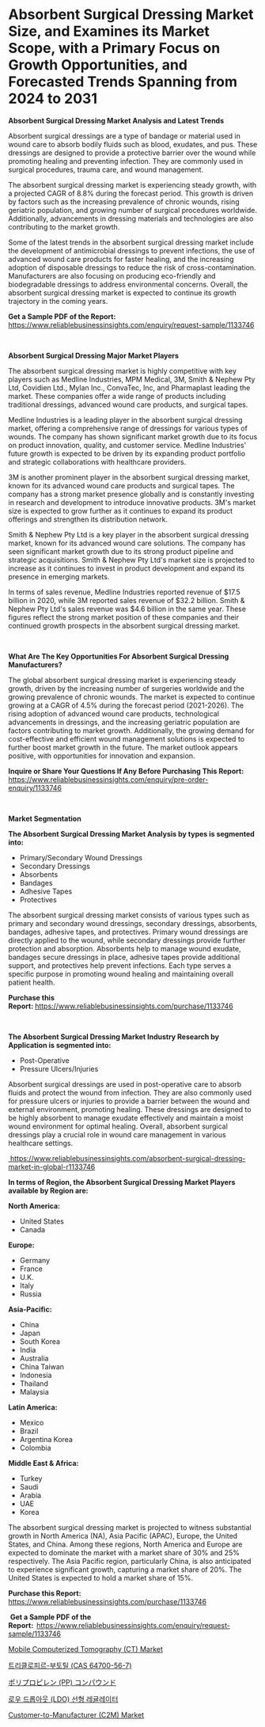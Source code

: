 <p><h1>Absorbent Surgical Dressing Market Size, and Examines its Market Scope, with a Primary Focus on Growth Opportunities, and Forecasted Trends Spanning from 2024 to 2031</h1></p><p><strong>Absorbent Surgical Dressing Market Analysis and Latest Trends</strong></p>
<p><p>Absorbent surgical dressings are a type of bandage or material used in wound care to absorb bodily fluids such as blood, exudates, and pus. These dressings are designed to provide a protective barrier over the wound while promoting healing and preventing infection. They are commonly used in surgical procedures, trauma care, and wound management.</p><p>The absorbent surgical dressing market is experiencing steady growth, with a projected CAGR of 8.8% during the forecast period. This growth is driven by factors such as the increasing prevalence of chronic wounds, rising geriatric population, and growing number of surgical procedures worldwide. Additionally, advancements in dressing materials and technologies are also contributing to the market growth.</p><p>Some of the latest trends in the absorbent surgical dressing market include the development of antimicrobial dressings to prevent infections, the use of advanced wound care products for faster healing, and the increasing adoption of disposable dressings to reduce the risk of cross-contamination. Manufacturers are also focusing on producing eco-friendly and biodegradable dressings to address environmental concerns. Overall, the absorbent surgical dressing market is expected to continue its growth trajectory in the coming years.</p></p>
<p><strong>Get a Sample PDF of the Report:&nbsp;</strong> <a href="https://www.reliablebusinessinsights.com/enquiry/request-sample/1133746">https://www.reliablebusinessinsights.com/enquiry/request-sample/1133746</a></p>
<p>&nbsp;</p>
<p><strong>Absorbent Surgical Dressing Major Market Players</strong></p>
<p><p>The absorbent surgical dressing market is highly competitive with key players such as Medline Industries, MPM Medical, 3M, Smith & Nephew Pty Ltd, Covidien Ltd., Mylan Inc., ConvaTec, Inc, and Pharmaplast leading the market. These companies offer a wide range of products including traditional dressings, advanced wound care products, and surgical tapes.</p><p>Medline Industries is a leading player in the absorbent surgical dressing market, offering a comprehensive range of dressings for various types of wounds. The company has shown significant market growth due to its focus on product innovation, quality, and customer service. Medline Industries' future growth is expected to be driven by its expanding product portfolio and strategic collaborations with healthcare providers.</p><p>3M is another prominent player in the absorbent surgical dressing market, known for its advanced wound care products and surgical tapes. The company has a strong market presence globally and is constantly investing in research and development to introduce innovative products. 3M's market size is expected to grow further as it continues to expand its product offerings and strengthen its distribution network.</p><p>Smith & Nephew Pty Ltd is a key player in the absorbent surgical dressing market, known for its advanced wound care solutions. The company has seen significant market growth due to its strong product pipeline and strategic acquisitions. Smith & Nephew Pty Ltd's market size is projected to increase as it continues to invest in product development and expand its presence in emerging markets.</p><p>In terms of sales revenue, Medline Industries reported revenue of $17.5 billion in 2020, while 3M reported sales revenue of $32.2 billion. Smith & Nephew Pty Ltd's sales revenue was $4.6 billion in the same year. These figures reflect the strong market position of these companies and their continued growth prospects in the absorbent surgical dressing market.</p></p>
<p>&nbsp;</p>
<p><strong>What Are The Key Opportunities For Absorbent Surgical Dressing Manufacturers?</strong></p>
<p><p>The global absorbent surgical dressing market is experiencing steady growth, driven by the increasing number of surgeries worldwide and the growing prevalence of chronic wounds. The market is expected to continue growing at a CAGR of 4.5% during the forecast period (2021-2026). The rising adoption of advanced wound care products, technological advancements in dressings, and the increasing geriatric population are factors contributing to market growth. Additionally, the growing demand for cost-effective and efficient wound management solutions is expected to further boost market growth in the future. The market outlook appears positive, with opportunities for innovation and expansion.</p></p>
<p><strong>Inquire or Share Your Questions If Any Before Purchasing This Report:</strong> <a href="https://www.reliablebusinessinsights.com/enquiry/pre-order-enquiry/1133746">https://www.reliablebusinessinsights.com/enquiry/pre-order-enquiry/1133746</a></p>
<p>&nbsp;</p>
<p><strong>Market Segmentation</strong></p>
<p><strong>The Absorbent Surgical Dressing Market Analysis by types is segmented into:</strong></p>
<p><ul><li>Primary/Secondary Wound Dressings</li><li>Secondary Dressings</li><li>Absorbents</li><li>Bandages</li><li>Adhesive Tapes</li><li>Protectives</li></ul></p>
<p><p>The absorbent surgical dressing market consists of various types such as primary and secondary wound dressings, secondary dressings, absorbents, bandages, adhesive tapes, and protectives. Primary wound dressings are directly applied to the wound, while secondary dressings provide further protection and absorption. Absorbents help to manage wound exudate, bandages secure dressings in place, adhesive tapes provide additional support, and protectives help prevent infections. Each type serves a specific purpose in promoting wound healing and maintaining overall patient health.</p></p>
<p><strong>Purchase this Report:&nbsp;</strong><a href="https://www.reliablebusinessinsights.com/purchase/1133746">https://www.reliablebusinessinsights.com/purchase/1133746</a></p>
<p>&nbsp;</p>
<p><strong>The Absorbent Surgical Dressing Market Industry Research by Application is segmented into:</strong></p>
<p><ul><li>Post-Operative</li><li>Pressure Ulcers/Injuries</li></ul></p>
<p><p>Absorbent surgical dressings are used in post-operative care to absorb fluids and protect the wound from infection. They are also commonly used for pressure ulcers or injuries to provide a barrier between the wound and external environment, promoting healing. These dressings are designed to be highly absorbent to manage exudate effectively and maintain a moist wound environment for optimal healing. Overall, absorbent surgical dressings play a crucial role in wound care management in various healthcare settings.</p></p>
<p><a href="https://www.reliablebusinessinsights.com/absorbent-surgical-dressing-market-in-global-r1133746">&nbsp;https://www.reliablebusinessinsights.com/absorbent-surgical-dressing-market-in-global-r1133746</a></p>
<p><strong>In terms of Region, the Absorbent Surgical Dressing Market Players available by Region are:</strong></p>
<p>
    <p> <strong> North America: </strong>
        <ul>
            <li>United States</li>
            <li>Canada</li>
        </ul>
        </p> 
    <p> <strong> Europe: </strong>
        <ul>
            <li>Germany</li>
            <li>France</li>
            <li>U.K.</li>
            <li>Italy</li>
            <li>Russia</li>
        </ul>
        </p> 
    <p> <strong> Asia-Pacific: </strong>
        <ul>
            <li>China</li>
            <li>Japan</li>
            <li>South Korea</li>
            <li>India</li>
            <li>Australia</li>
            <li>China Taiwan</li>
            <li>Indonesia</li>
            <li>Thailand</li>
            <li>Malaysia</li>
        </ul>
        </p> 
    <p> <strong> Latin America: </strong>
        <ul>
            <li>Mexico</li>
            <li>Brazil</li>
            <li>Argentina Korea</li>
            <li>Colombia</li>
        </ul>
        </p> 
    <p> <strong> Middle East & Africa: </strong>
        <ul>
            <li>Turkey</li>
            <li>Saudi</li>
            <li>Arabia</li>
            <li>UAE</li>
            <li>Korea</li>
        </ul>
    </p>
    </p>
<p><p>The absorbent surgical dressing market is projected to witness substantial growth in North America (NA), Asia Pacific (APAC), Europe, the United States, and China. Among these regions, North America and Europe are expected to dominate the market with a market share of 30% and 25% respectively. The Asia Pacific region, particularly China, is also anticipated to experience significant growth, capturing a market share of 20%. The United States is expected to hold a market share of 15%.</p></p>
<p><strong>Purchase this Report: </strong><a href="https://www.reliablebusinessinsights.com/purchase/1133746">https://www.reliablebusinessinsights.com/purchase/1133746</a></p>
<p>&nbsp;<strong>Get a Sample PDF of the Report:&nbsp;&nbsp;</strong><a href="https://www.reliablebusinessinsights.com/enquiry/request-sample/1133746">https://www.reliablebusinessinsights.com/enquiry/request-sample/1133746</a></p>
<p><strong></strong></p>
<p><p><a href="https://github.com/barbarakss89/Market-Research-Report-List-1/blob/main/mobile-computerized-tomography-ct-market.md">Mobile Computerized Tomography (CT) Market</a></p><p><a href="https://github.com/kvbohdfy111/Market-Research-Report-List-1/blob/main/798771897231.md">트리클로피르-부토틸 (CAS 64700-56-7)</a></p><p><a href="https://github.com/zoetazuur/Market-Research-Report-List-1/blob/main/1610004103728.md">ポリプロピレン (PP) コンパウンド</a></p><p><a href="https://github.com/EthaWolf/Market-Research-Report-List-1/blob/main/586680097230.md">로우 드롭아웃 (LDO) 선형 레귤레이터</a></p><p><a href="https://github.com/nicholepatriciadoylenwnrjr0/Market-Research-Report-List-2/blob/main/customer-to-manufacturer-c2m-market.md">Customer-to-Manufacturer (C2M) Market</a></p></p>